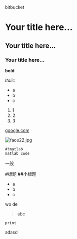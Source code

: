 bitbucket
# Your title here... #
## Your title here... ##
### Your title here... ###
**bold**

*Italic*

* a
* b
* c

1. 1
2. 2
3. 3

[google.com](google)

![face22.jpg](https://bitbucket.org/repo/6nGMdq/images/365426227-face22.jpg)

```
#!matlab
matlab code

```

一般

#标题
##小标题

- a
- b
- c

wo de
> abc

    print



adasd